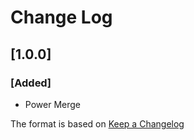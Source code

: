 # Change Log

## [1.0.0]
### [Added]
- Power Merge

The format is based on [Keep a Changelog](http://keepachangelog.com/)
